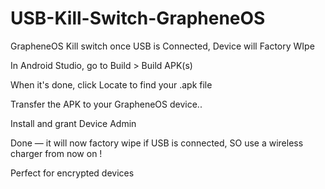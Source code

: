 # USB-Kill-Switch-GrapheneOS
GrapheneOS Kill switch once USB is Connected, Device will Factory WIpe 


In Android Studio, go to Build > Build APK(s)

When it's done, click Locate to find your .apk file

Transfer the APK to your GrapheneOS device..

Install and grant Device Admin

Done — it will now factory wipe if USB is connected, SO use a wireless charger from now on !

Perfect for encrypted devices 

